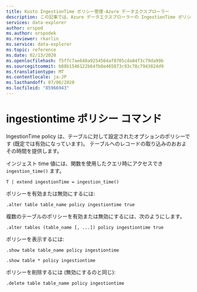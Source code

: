 ```yaml
---
title: Kusto IngestionTime ポリシー管理-Azure データエクスプローラー
description: この記事では、Azure データエクスプローラーの IngestionTime ポリシーについて説明します。
services: data-explorer
author: orspod
ms.author: orspodek
ms.reviewer: rkarlin
ms.service: data-explorer
ms.topic: reference
ms.date: 02/13/2020
ms.openlocfilehash: f5ffc7ae648a9254564af0705cda84f3c79da99b
ms.sourcegitcommit: b08b1546122b64fb8e465073c93c78c7943824d9
ms.translationtype: MT
ms.contentlocale: ja-JP
ms.lasthandoff: 07/06/2020
ms.locfileid: "85966943"
---
```

# <a name="ingestiontime-policy-command"></a>ingestiontime ポリシー コマンド

IngestionTime policy は、テーブルに対して設定されたオプションのポリシーです (既定では有効になっています)。
テーブルへのレコードの取り込みのおおよその時間を提供します。

インジェスト time 値には、関数を使用したクエリ時にアクセスでき `ingestion_time()` ます。

```kusto
T | extend ingestionTime = ingestion_time()
```

ポリシーを有効または無効にするには:
```kusto
.alter table table_name policy ingestiontime true
```

複数のテーブルのポリシーを有効または無効にするには、次のようにします。
```kusto
.alter tables (table_name [, ...]) policy ingestiontime true
```

ポリシーを表示するには:
```kusto
.show table table_name policy ingestiontime  

.show table * policy ingestiontime  
```

ポリシーを削除するには (無効にするのと同じ):
```kusto
.delete table table_name policy ingestiontime  
```